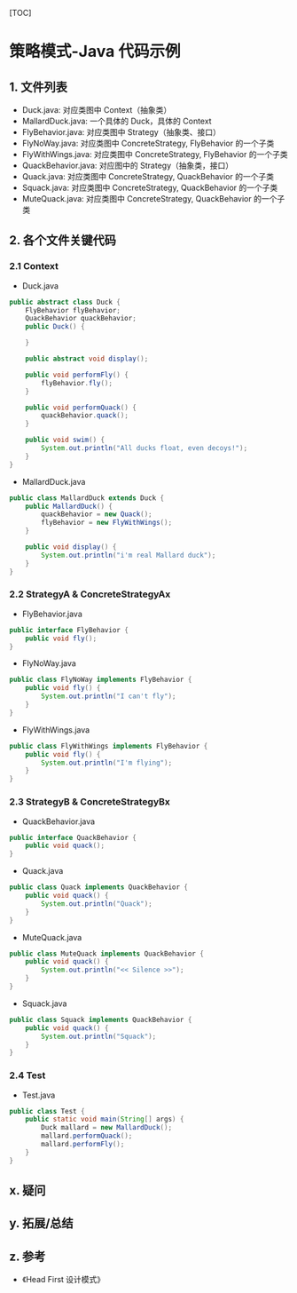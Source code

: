 [TOC]

# 策略模式-Java 代码示例

## 1. 文件列表
* Duck.java: 对应类图中 Context（抽象类）
* MallardDuck.java: 一个具体的 Duck，具体的 Context
* FlyBehavior.java: 对应类图中 Strategy（抽象类、接口）
* FlyNoWay.java:  对应类图中 ConcreteStrategy, FlyBehavior 的一个子类
* FlyWithWings.java:  对应类图中 ConcreteStrategy, FlyBehavior 的一个子类
* QuackBehavior.java: 对应图中的 Strategy（抽象类，接口）
* Quack.java: 对应类图中 ConcreteStrategy, QuackBehavior 的一个子类
* Squack.java: 对应类图中 ConcreteStrategy, QuackBehavior 的一个子类
* MuteQuack.java: 对应类图中 ConcreteStrategy, QuackBehavior 的一个子类

## 2. 各个文件关键代码
### 2.1 Context
* Duck.java
```java
public abstract class Duck {
    FlyBehavior flyBehavior;
    QuackBehavior quackBehavior;
    public Duck() {

    }

    public abstract void display();

    public void performFly() {
        flyBehavior.fly();
    }

    public void performQuack() {
        quackBehavior.quack();
    }

    public void swim() {
        System.out.println("All ducks float, even decoys!");
    }
}
```

* MallardDuck.java
```java
public class MallardDuck extends Duck {
    public MallardDuck() {
        quackBehavior = new Quack();
        flyBehavior = new FlyWithWings();
    }

    public void display() {
        System.out.println("i'm real Mallard duck");
    }
}
```

### 2.2 StrategyA & ConcreteStrategyAx
* FlyBehavior.java
```java
public interface FlyBehavior {
    public void fly();
}
```


* FlyNoWay.java
```java
public class FlyNoWay implements FlyBehavior {
    public void fly() {
        System.out.println("I can't fly");
    }
}
```

* FlyWithWings.java
```java
public class FlyWithWings implements FlyBehavior {
    public void fly() {
        System.out.println("I'm flying");
    }
}
```

### 2.3 StrategyB & ConcreteStrategyBx
* QuackBehavior.java
```java
public interface QuackBehavior {
    public void quack();
}
```

* Quack.java
```java
public class Quack implements QuackBehavior {
    public void quack() {
        System.out.println("Quack");
    }
}
```

* MuteQuack.java
```java
public class MuteQuack implements QuackBehavior {
    public void quack() {
        System.out.println("<< Silence >>");
    }
}
```

* Squack.java
```java
public class Squack implements QuackBehavior {
    public void quack() {
        System.out.println("Squack");
    }
}
```

### 2.4 Test
* Test.java
```java
public class Test {
    public static void main(String[] args) {
        Duck mallard = new MallardDuck();
        mallard.performQuack();
        mallard.performFly();
    }
}
```

## x. 疑问

## y. 拓展/总结

## z. 参考
* 《Head First 设计模式》

